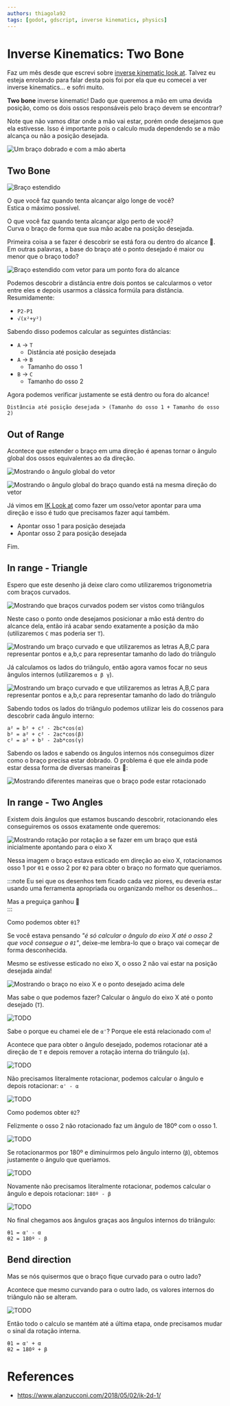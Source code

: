 ```yaml
---
authors: thiagola92
tags: [godot, gdscript, inverse kinematics, physics]
---
```


# Inverse Kinematics: Two Bone

Faz um mês desde que escrevi sobre [inverse kinematic look at](../2024-02-04-ik-look-at/index.md). Talvez eu esteja enrolando para falar desta pois foi por ela que eu comecei a ver inverse kinematics... e sofri muito.  

**Two bone** inverse kinematic! Dado que queremos a mão em uma devida posição, como os dois ossos responsáveis pelo braço devem se encontrar?  

Note que não vamos ditar onde a mão vai estar, porém onde desejamos que ela estivesse. Isso é importante pois o calculo muda dependendo se a mão alcança ou não a posição desejada.  

![Um braço dobrado e com a mão aberta](./arm.svg)  

## Two Bone

![Braço estendido](./arm_extended.svg)  

O que você faz quando tenta alcançar algo longe de você?  
Estica o máximo possível. 

O que você faz quando tenta alcançar algo perto de você?  
Curva o braço de forma que sua mão acabe na posição desejada.  

Primeira coisa a se fazer é descobrir se está fora ou dentro do alcance 🤣.  
Em outras palavras, a base do braço até o ponto desejado é maior ou menor que o braço todo?  

![Braço estendido com vetor para um ponto fora do alcance](./arm_extended_vec.svg)  

Podemos descobrir a distância entre dois pontos se calcularmos o vetor entre eles e depois usarmos a clássica formúla para distância. Resumidamente:  
- `P2-P1`
- `√(x²+y²)`

Sabendo disso podemos calcular as seguintes distâncias:  
- `A` -> `T`
  - Distância até posição desejada
- `A` -> `B`
  - Tamanho do osso 1
- `B` -> `C`
  - Tamanho do osso 2

Agora podemos verificar justamente se está dentro ou fora do alcance!  

```
Distância até posição desejada > (Tamanho do osso 1 + Tamanho do osso 2)
```

## Out of Range

Acontece que estender o braço em uma direção é apenas tornar o ângulo global dos ossos equivalentes ao da direção.  

![Mostrando o ângulo global do vetor](./arm_extended_ang.svg)  

![Mostrando o ângulo global do braço quando está na mesma direção do vetor](./arm_extended_ang2.svg)  

Já vimos em [IK Look at](../2024-02-04-ik-look-at/index.md) como fazer um osso/vetor apontar para uma direção e isso é tudo que precisamos fazer aqui também.  

- Apontar osso 1 para posição desejada
- Apontar osso 2 para posição desejada

Fim.

## In range - Triangle

Espero que este desenho já deixe claro como utilizaremos trigonometria com braços curvados.  

![Mostrando que braços curvados podem ser vistos como triângulos](./arm_triangle.svg)  

Neste caso o ponto onde desejamos posicionar a mão está dentro do alcance dela, então irá acabar sendo exatamente a posição da mão (utilizaremos `C` mas poderia ser `T`).  

![Mostrando um braço curvado e que utilizaremos as letras `A,B,C` para representar pontos e `a,b,c` para representar tamanho do lado do triângulo](./arm_triangle_curved.svg)  

Já calculamos os lados do triângulo, então agora vamos focar no seus ângulos internos (utilizaremos `α β γ`).  

![Mostrando um braço curvado e que utilizaremos as letras `A,B,C` para representar pontos e `a,b,c` para representar tamanho do lado do triângulo](./arm_triangle_curved2.svg)  

Sabendo todos os lados do triângulo podemos utilizar leis do cossenos para descobrir cada ângulo interno:  

```
a² = b² + c² - 2bc*cos(α)
b² = a² + c² - 2ac*cos(β)
c² = a² + b² - 2ab*cos(γ)
```

Sabendo os lados e sabendo os ângulos internos nós conseguimos dizer como o braço precisa estar dobrado. O problema é que ele ainda pode estar dessa forma de diversas maneiras 🤣:  

![Mostrando diferentes maneiras que o braço pode estar rotacionado](./arm_triangle_curved3.svg)  

## In range - Two Angles

Existem dois ângulos que estamos buscando descobrir, rotacionando eles conseguiremos os ossos exatamente onde queremos:  

![Mostrando rotação por rotação a se fazer em um braço que está inicialmente apontando para o eixo X](./arm_triangle_curved4.svg)  

Nessa imagem o braço estava esticado em direção ao eixo X, rotacionamos osso 1 por `θ1` e osso 2 por `θ2` para obter o braço no formato que queriamos.  

:::note
Eu sei que os desenhos tem ficado cada vez piores, eu deveria estar usando uma ferramenta apropriada ou organizando melhor os desenhos...  

Mas a preguiça ganhou 🙂  
:::

Como podemos obter `θ1`?  

Se você estava pensando *"é só calcular o ângulo do eixo X até o osso 2 que você consegue o `θ1`"*, deixe-me lembra-lo que o braço vai começar de forma desconhecida.  

Mesmo se estivesse esticado no eixo X, o osso 2 não vai estar na posição desejada ainda!  

![Mostrando o braço no eixo X e o ponto desejado acima dele](./arm_triangle_curved5.svg)  

Mas sabe o que podemos fazer? Calcular o ângulo do eixo X até o ponto desejado (`T`).  

![TODO](./arm_triangle_curved6.svg)  

Sabe o porque eu chamei ele de `α'`? Porque ele está relacionado com `α`!  

Acontece que para obter o ângulo desejado, podemos rotacionar até a direção de `T` e depois remover a rotação interna do triângulo (`α`).  

![TODO](./arm_triangle_curved7.svg)  

Não precisamos literalmente rotacionar, podemos calcular o ângulo e depois rotacionar: `α' - α`  

![TODO](./arm_triangle_curved8.svg)  


Como podemos obter `θ2`?  

Felizmente o osso 2 não rotacionado faz um ângulo de 180º com o osso 1.  

![TODO](./arm_triangle_curved9.svg)  

Se rotacionarmos por 180º e diminuirmos pelo ângulo interno (`β`), obtemos justamente o ângulo que queriamos.  

![TODO](./arm_triangle_curved10.svg)  

Novamente não precisamos literalmente rotacionar, podemos calcular o ângulo e depois rotacionar: `180º - β`  

![TODO](./arm_triangle_curved11.svg)  

No final chegamos aos ângulos graças aos ângulos internos do triângulo:  

```
θ1 = α' - α
θ2 = 180º - β
```

## Bend direction

Mas se nós quisermos que o braço fique curvado para o outro lado?  

Acontece que mesmo curvando para o outro lado, os valores internos do triângulo não se alteram.  

![TODO](./arm_triangle_curved12.svg)  

Então todo o calculo se mantém até a última etapa, onde precisamos mudar o sinal da rotação interna.  

```
θ1 = α' + α
θ2 = 180º + β
```

# References
- https://www.alanzucconi.com/2018/05/02/ik-2d-1/